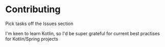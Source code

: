 # Contributing

Pick tasks off the Issues section

I'm keen to learn Kotlin, so I'd be super grateful for current best practises for Kotlin/Spring projects
